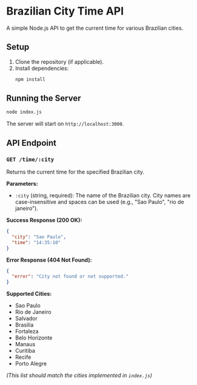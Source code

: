 # Brazilian City Time API

A simple Node.js API to get the current time for various Brazilian cities.

## Setup

1.  Clone the repository (if applicable).
2.  Install dependencies:
    ```bash
    npm install
    ```

## Running the Server

```bash
node index.js
```
The server will start on `http://localhost:3000`.

## API Endpoint

### `GET /time/:city`

Returns the current time for the specified Brazilian city.

**Parameters:**

*   `:city` (string, required): The name of the Brazilian city. City names are case-insensitive and spaces can be used (e.g., "Sao Paulo", "rio de janeiro").

**Success Response (200 OK):**

```json
{
  "city": "Sao Paulo",
  "time": "14:35:10"
}
```

**Error Response (404 Not Found):**

```json
{
  "error": "City not found or not supported."
}
```

**Supported Cities:**

*   Sao Paulo
*   Rio de Janeiro
*   Salvador
*   Brasilia
*   Fortaleza
*   Belo Horizonte
*   Manaus
*   Curitiba
*   Recife
*   Porto Alegre

*(This list should match the cities implemented in `index.js`)*
